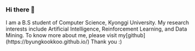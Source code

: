 ### Hi there 👋

<!--
**byungkookkoo/byungkookkoo** is a ✨ _special_ ✨ repository because its `README.md` (this file) appears on your GitHub profile.
--!>

I am a B.S student of Computer Science, Kyonggi University.
My research interests include Artificial Intelligence, Reinforcement Learning, and Data Mining.
To know more about me, please visit my[github](https://byungkookkoo.github.io/) Thank you :)
